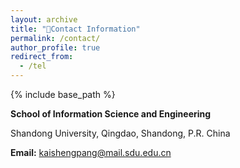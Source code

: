 ```yaml
---
layout: archive
title: "📧Contact Information"
permalink: /contact/
author_profile: true
redirect_from:
  - /tel
---
```


{% include base_path %}



**School of Information Science and Engineering**

Shandong University, Qingdao, Shandong, P.R. China

**Email:** kaishengpang@mail.sdu.edu.cn
